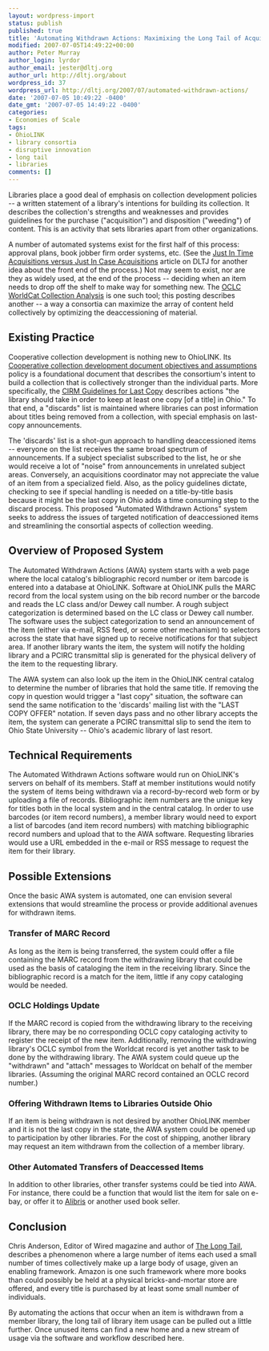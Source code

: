 ```yaml
---
layout: wordpress-import
status: publish
published: true
title: 'Automating Withdrawn Actions: Maximixing the Long Tail of Acquisitions'
modified: 2007-07-05T14:49:22+00:00
author: Peter Murray
author_login: lyrdor
author_email: jester@dltj.org
author_url: http://dltj.org/about
wordpress_id: 37
wordpress_url: http://dltj.org/2007/07/automated-withdrawn-actions/
date: '2007-07-05 10:49:22 -0400'
date_gmt: '2007-07-05 14:49:22 -0400'
categories:
- Economies of Scale
tags:
- OhioLINK
- library consortia
- disruptive innovation
- long tail
- libraries
comments: []
---
```

<p>Libraries place a good deal of emphasis on collection development policies -- a written statement of a library's intentions for building its collection.  It describes the collection's strengths and weaknesses and provides guidelines for the purchase ("acquisition") and disposition ("weeding") of content.  This is an activity that sets libraries apart from other organizations.</p>
<p>A number of automated systems exist for the first half of this process:  approval plans, book jobber firm order systems, etc.  (See the <a href="/article/just-in-time-versus-just-in-case-acquisitions/">Just In Time Acquisitions versus Just In Case Acquisitions</a> article on DLTJ for another idea about the front end of the process.) Not may seem to exist, nor are they as widely used, at the end of the process -- deciding when an item needs to drop off the shelf to make way for something new.  The <a href="http://www.oclc.org/collectionanalysis/" title="OCLC WorldCat Collection Analysis homepage">OCLC WorldCat Collection Analysis</a> is one such tool; this posting describes another -- a way a consortia can maximize the array of content held collectively by optimizing the deaccessioning of material.<br />
<!--break--></p>
<h2>Existing Practice</h2>
<p>Cooperative collection development is nothing new to OhioLINK.  Its <a href="http://web.archive.org/web/20060906101222/http://www.ohiolink.edu/ostaff/policyhbk/cirm/1.assumption.html" title="OhioLINK Policy Handbook">Cooperative collection development document objectives and assumptions</a> policy is a foundational document that describes the consortium's intent to build a collection that is collectively stronger than the individual parts.  More specifically, the <a href="http://platinum.ohiolink.edu/cbtf/lastcopy.pdf" title="">CIRM Guidelines for Last Copy</a> describes actions "the library should take in order to keep at least one copy [of a title] in Ohio."  To that end, a "discards" list is maintained where libraries can post information about titles being removed from a collection, with special emphasis on last-copy announcements.</p>
<p>The 'discards' list is a shot-gun approach to handling deaccessioned items -- everyone on the list receives the same broad spectrum of announcements.  If a subject specialist subscribed to the list, he or she would receive a lot of "noise" from announcements in unrelated subject areas.  Conversely, an acquisitions coordinator may not appreciate the value of an item from a specialized field.  Also, as the policy guidelines dictate, checking to see if special handling is needed on a title-by-title basis because it might be the last copy in Ohio adds a time consuming step to the discard process.  This proposed "Automated Withdrawn Actions" system seeks to address the issues of targeted notification of deaccessioned items and streamlining the consortial aspects of collection weeding.</p>
<h2>Overview of Proposed System</h2>
<p>The Automated Withdrawn Actions (AWA) system starts with a web page where the local catalog's bibliographic record number or item barcode is entered into a database at OhioLINK.  Software at OhioLINK pulls the MARC record from the local system using on the bib record number or the barcode and reads the LC class and/or Dewey call number.  A rough subject categorization is determined based on the LC class or Dewey call number.  The software uses the subject categorization to send an announcement of the item (either via e-mail, RSS feed, or some other mechanism) to selectors across the state that have signed up to receive notifications for that subject area.  If another library wants the item, the system will notify the holding library and a PCIRC transmittal slip is generated for the physical delivery of the item to the requesting library.</p>
<p>The AWA system can also look up the item in the OhioLINK central catalog to determine the number of libraries that hold the same title.  If removing the copy in question would trigger a "last copy" situation, the software can send the same notification to the 'discards' mailing list with the "LAST COPY OFFER" notation.  If seven days pass and no other library accepts the item, the system can generate a PCIRC transmittal slip to send the item to Ohio State University -- Ohio's academic library of last resort.</p>
<h2>Technical Requirements</h2>
<p>The Automated Withdrawn Actions software would run on OhioLINK's servers on behalf of its members.  Staff at member institutions would notify the system of items being withdrawn via a record-by-record web form or by uploading a file of records.  Bibliographic item numbers are the unique key for titles both in the local system and in the central catalog.  In order to use barcodes (or item record numbers), a member library would need to export a list of barcodes (and item record numbers) with matching bibliographic record numbers and upload that to the AWA software.  Requesting libraries would use a URL embedded in the e-mail or RSS message to request the item for their library.</p>
<h2>Possible Extensions</h2>
<p>Once the basic AWA system is automated, one can envision several extensions that would streamline the process or provide additional avenues for withdrawn items.</p>
<h3>Transfer of MARC Record</h3>
<p>As long as the item is being transferred, the system could offer a file containing the MARC record from the withdrawing library that could be used as the basis of cataloging the item in the receiving library.  Since the bibliographic record is a match for the item, little if any copy cataloging would be needed.</p>
<h3>OCLC Holdings Update</h3>
<p>If the MARC record is copied from the withdrawing library to the receiving library, there may be no corresponding OCLC copy cataloging activity to register the receipt of the new item.  Additionally, removing the withdrawing library's OCLC symbol from the Worldcat record is yet another task to be done by the withdrawing library.  The AWA system could queue up the "withdrawn" and "attach" messages to Worldcat on behalf of the member libraries.  (Assuming the original MARC record contained an OCLC record number.)</p>
<h3>Offering Withdrawn Items to Libraries Outside Ohio</h3>
<p>If an item is being withdrawn is not desired by another OhioLINK member and it is not the last copy in the state, the AWA system could be opened up to participation by other libraries.  For the cost of shipping, another library may request an item withdrawn from the collection of a member library.</p>
<h3>Other Automated Transfers of Deaccessed Items</h3>
<p>In addition to other libraries, other transfer systems could be tied into AWA.  For instance, there could be a function that would list the item for sale on e-bay, or offer it to <a href="http://www.alibris.com/" title="Alibris: Used Books, Used Textbooks, Rare &amp;amp; Out-of-Print Books">Alibris</a> or another used book seller.</p>
<h2>Conclusion</h2>
<p>Chris Anderson, Editor of Wired magazine and author of <a href="http://www.thelongtail.com/" title="The Long Tail&#039; homepage">The Long Tail</a>, describes a phenomenon where a large number of items each used a small number of times collectively make up a large body of usage, given an enabling framework.  Amazon is one such framework where more books than could possibly be held at a physical bricks-and-mortar store are offered, and every title is purchased by at least some small number of individuals.</p>
<p>By automating the actions that occur when an item is withdrawn from a member library, the long tail of library item usage can be pulled out a little further.  Once unused items can find a new home and a new stream of usage via the software and workflow described here.</p>
